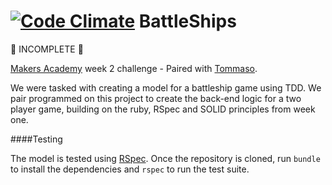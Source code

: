 [![Code Climate](https://codeclimate.com/github/kevinlanzon/battleships/badges/gpa.svg)](https://codeclimate.com/github/kevinlanzon/battleships)
BattleShips
=======
🚧 INCOMPLETE 🚧

[Makers Academy](http://www.makersacademy.com/) week 2 challenge - Paired with [Tommaso](https://github.com/tommasobratto).

We were tasked with creating a model for a battleship game using TDD. We pair programmed on this project to create the back-end logic for a two player game, building on the ruby, RSpec and SOLID principles from week one.

####Testing

The model is tested using [RSpec](https://github.com/rspec/rspec). Once the
repository is cloned, run `bundle` to install the dependencies and `rspec` to
run the test suite.
